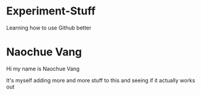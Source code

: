 # Experiment-Stuff
Learning how to use Github better
# Naochue Vang 
Hi my name is Naochue Vang 

It's myself adding more and more stuff to this and seeing if it actually works out 
